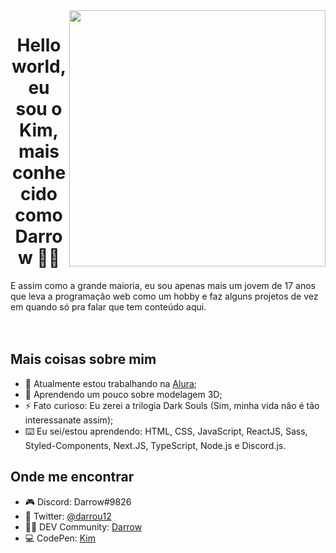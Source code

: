<img align="right" src="https://github.com/darrow12/darrow12/blob/main/images/undraw_programming_2svr.svg" width="410"/>

<h1 align="center">Hello world, eu sou o Kim, mais conhecido como Darrow 👋😎</h1>
E assim como a grande maioria, eu sou apenas mais um jovem de 17 anos que leva a programação web como um hobby e faz alguns projetos de vez em quando só pra falar que tem conteúdo aqui.

<br />
<br />
<br />

## Mais coisas sobre mim

- 🔭 Atualmente estou trabalhando na <a href="https://www.alura.com.br" target="_blank">Alura</a>;
- 🌱 Aprendendo um pouco sobre modelagem 3D;
- ⚡ Fato curioso: Eu zerei a trilogia Dark Souls (Sim, minha vida não é tão interessanate assim);
- ⌨️ Eu sei/estou aprendendo: HTML, CSS, JavaScript, ReactJS, Sass, Styled-Components, Next.JS, TypeScript, Node.js e Discord.js.

## Onde me encontrar

- 🎮 Discord: Darrow#9826
- 🐤 Twitter: <a href="https://twitter.com/darrou12">@darrou12</a>
- 👨‍💻 DEV Community: <a href="https://dev.to/darrow">Darrow</a>
- 💻 CodePen: <a href="https://codepen.io/darrow12">Kim</a>
